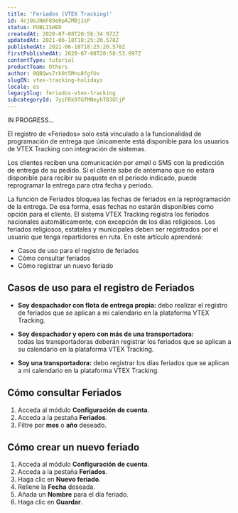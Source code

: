 ```yaml
---
title: 'Feriados (VTEX Tracking)'
id: 4cj0oJNmF89e0pAJMBj1sP
status: PUBLISHED
createdAt: 2020-07-08T20:56:34.972Z
updatedAt: 2021-06-18T18:25:20.578Z
publishedAt: 2021-06-18T18:25:20.578Z
firstPublishedAt: 2020-07-08T20:58:53.097Z
contentType: tutorial
productTeam: Others
author: 0QBQws7rk0t5Mnu8fgfUv
slugEN: vtex-tracking-holidays
locale: es
legacySlug: feriados-vtex-tracking
subcategoryId: 7yiFRk9TGfMNeyhT83UljP
---
```


IN PROGRESS...

<div class="alert alert-info">
El registro de «Feriados» solo está vinculado a la funcionalidad de programación de entrega que únicamente está disponible para los usuarios de VTEX Tracking con integración de sistemas. 
</div>

Los clientes reciben una comunicación por *email* o SMS con la predicción de entrega de su pedido. Si el cliente sabe de antemano que no estará disponible para recibir su paquete en el periodo indicado, puede reprogramar la entrega para otra fecha y periodo.

 La función de Feriados bloquea las fechas de feriados en la reprogramación de la entrega. De esa forma, esas fechas no estarán disponibles como opción para el cliente. El sistema VTEX Tracking registra los feriados nacionales automáticamente, con excepción de los días religiosos. Los feriados religiosos, estatales y municipales deben ser registrados por el usuario que tenga repartidores en ruta.
 En este artículo aprenderá:

- Casos de uso para el registro de feriados
- Cómo consultar feriados
- Cómo registrar un nuevo feriado

## Casos de uso para el registro de Feriados

- **Soy despachador con flota de entrega propia:** debo realizar el registro de feriados que se aplican a mi calendario en la plataforma VTEX Tracking.

- **Soy despachador y opero con más de una transportadora:**  
todas las transportadoras deberán registrar los feriados que se aplican a su calendario en la plataforma VTEX Tracking. 
- **Soy una transportadora:** debo registrar los días feriados que se aplican a mi calendario en la plataforma VTEX Tracking.

## Cómo consultar Feriados

1. Acceda al módulo **Configuración de cuenta**.  
2. Acceda a la pestaña **Feriados**.  
3. Filtre por **mes** o **año** deseado.   

## Cómo crear un nuevo feriado

1. Acceda al módulo **Configuración de cuenta**.  
2. Acceda a la pestaña **Feriados**.  
3. Haga clic en **Nuevo feriado**.  
4. Rellene la **Fecha** deseada.  
5. Añada un **Nombre** para el día feriado.  
6. Haga clic en **Guardar**.

